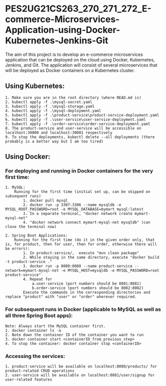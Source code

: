 # PES2UG21CS263_270_271_272_E-commerce-Microservices-Application-using-Docker-Kubernetes-Jenkins-Git
The aim of this project is to develop an e-commerce microservices application that can be deployed on the cloud using Docker, Kubernetes, Jenkins, and Git. The application will consist of several microservices that will be deployed as Docker containers on a Kubernetes cluster.


## Using Kubernetes:
	1. Make sure you are in the root directory (where READ.md is)
	2. kubectl apply -f .\mysql-secret.yaml
	3. kubectl apply -f .\mysql-storage.yaml
	4. kubectl apply -f .\mysql-deployment.yaml
	5. kubectl apply -f .\product-service\product-service-deployment.yaml
	6. kubectl apply -f .\user-service\user-service-deployment.yaml
	7. kubectl apply -f .\order-service\order-service-deployment.yaml
	8. The product-service and user-service will be accessible on localhost:30000 and localhost:30001 respectively
	9. To stop the deployments, kubectl delete --all deployments (there probably is a better way but I am too tired)


## Using Docker:

### For deploying and running in Docker containers for the very first time:
	1. MySQL:
		Running for the first time (initial set up, can be skipped on subsequent runs)
			1. docker pull mysql
			2. docker run -p 3307:3306 --name mysqldb -e MYSQL_ROOT_PASSWORD=root -e MYSQL_DATABASE=mymart mysql:latest
			3. In a separate terminal, "docker network create mymart-mysql-net"
			4. "docker network connect mymart-mysql-net mysqldb" (can close the terminal now)

	2. Spring Boot Applications:
		Running for the first time (do it in the given order only, that is, for product, then for user, then for order, otherwise there will be errors):
			1. In product-service/,  execute "mvn clean package"
			2. While staying in the same directory, execute "docker build -t product-service ."
			3. docker run -p 8080:8080 --name product-service --network=mymart-mysql-net -e MYSQL_HOST=mysqldb -e MYSQL_PASSWORD=root product-service"
			4. Repeat for 
				a.user-service (port numbers should be 8081:8081)
				b.order-service (port numbers should be 8082:8082)
			Execute the commands in the corresponding directories and replace "product" with "user" or "order" wherever required.


### For subsequent runs in Docker (applicable to MySQL as well as all three Spring Boot apps):
	Note: Always start the MySQL container first.
	1. docker container ls -a
	2. Note down the container ID of the container you want to run
	3. docker container start <containerID_from_previous_step>
	4. To stop the container: docker container stop <containerID>


### Accessing the services: 
	1. product-service will be available on localhost:8080/products/ for product-related CRUD operations
	2. user-service will be available on localhost:8081/user/signup for user-related features

